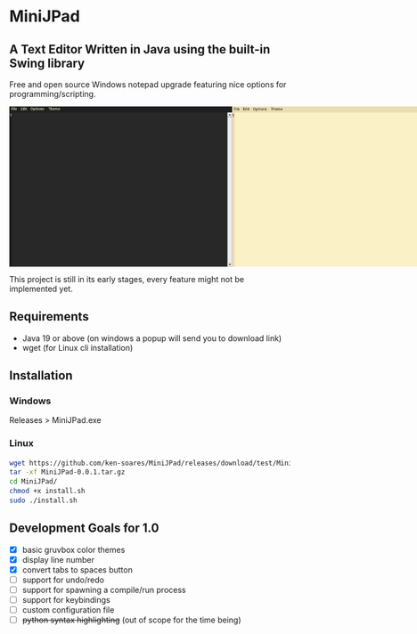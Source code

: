 # MiniJPad

## A Text Editor Written in Java using the built-in Swing library

Free and open source Windows notepad upgrade featuring nice options for programming/scripting.

<div style="display:flex;">
<img src="screenshots/dark.png" width="400" alt="MiniJPad with gruvbox dark">
<img src="screenshots/light.png" width="400" alt="MiniJPad with gruvbox light">
</div>

This project is still in its early stages, every feature might not be implemented yet.

## Requirements

- Java 19 or above (on windows a popup will send you to download link)
- wget (for Linux cli installation)

## Installation

### Windows

Releases > MiniJPad.exe

### Linux

```bash
wget https://github.com/ken-soares/MiniJPad/releases/download/test/MiniJPad-0.0.1.tar.gz
tar -xf MiniJPad-0.0.1.tar.gz
cd MiniJPad/
chmod +x install.sh
sudo ./install.sh
```

## Development Goals for 1.0

- [x] basic gruvbox color themes
- [x] display line number
- [x] convert tabs to spaces button
- [ ] support for undo/redo
- [ ] support for spawning a compile/run process
- [ ] support for keybindings
- [ ] custom configuration file
- [ ] ~~python syntax highlighting~~ (out of scope for the time being)

